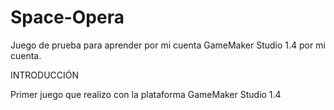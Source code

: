 # Space-Opera
Juego de prueba para aprender por mi cuenta GameMaker Studio 1.4 por mi cuenta.

INTRODUCCIÓN

Primer juego que realizo con la plataforma GameMaker Studio 1.4

